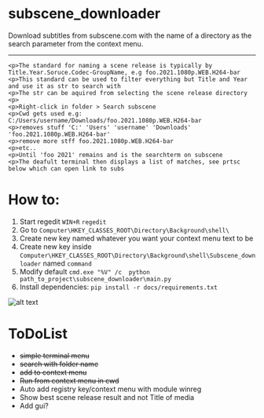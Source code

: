 # subscene_downloader
Download subtitles from subscene.com with the name of a directory as the search parameter from the context menu.


---
```
<p>The standard for naming a scene release is typically by Title.Year.Soruce.Codec-GroupName, e.g foo.2021.1080p.WEB.H264-bar
<p>This standard can be used to filter everything but Title and Year and use it as str to search with
<p>The str can be aquired from selecting the scene release directory
<p>
<p>Right-click in folder > Search subscene
<p>Cwd gets used e.g: C:/Users/username/Downloads/foo.2021.1080p.WEB.H264-bar
<p>removes stuff 'C:' 'Users' 'username' 'Downloads' 'foo.2021.1080p.WEB.H264-bar'
<p>remove more stff foo.2021.1080p.WEB.H264-bar
<p>etc..
<p>Until 'foo 2021' remains and is the searchterm on subscene
<p>The deafult terminal then displays a list of matches, see prtsc below which can open link to subs
```
# How to:
1. Start regedit ```WIN+R``` ```regedit```
2. Go to ```Computer\HKEY_CLASSES_ROOT\Directory\Background\shell\```
3. Create new key named whatever you want your context menu text to be
4. Create new key inside ```Computer\HKEY_CLASSES_ROOT\Directory\Background\shell\Subscene_downloader``` named ```command```
5. Modify default ```cmd.exe "%V" /c  python path_to_project\subscene_downloader\main.py```
6. Install dependencies:
```pip install -r docs/requirements.txt```

![alt text](https://github.com/vagabondHustler/subscene_downloader/blob/main/resources/prtsc.png)

# ToDoList
- ~~simple terminal menu~~
- ~~search with folder name~~
- ~~add to context menu~~
- ~~Run from context menu in cwd~~
- Auto add registry key/context menu with module winreg
- Show best scene release result and not Title of media
- Add gui?
